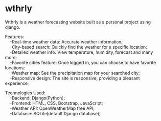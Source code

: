 # wthrly

Wthrly is a weather forecasting website built as a personal project using django.  

Features:  
&nbsp;&nbsp;&nbsp;&nbsp;-Real-time weather data: Accurate weather information;  
&nbsp;&nbsp;&nbsp;&nbsp;-City-based search: Quickly find the weather for a specific location;  
&nbsp;&nbsp;&nbsp;&nbsp;-Detailed weather info: View temperature, humidity, forecast and many more;  
&nbsp;&nbsp;&nbsp;&nbsp;-Favorite cities feature: Once logged in, you can choose to have favorite locations;  
&nbsp;&nbsp;&nbsp;&nbsp;-Weather map: See the precipitation map for your searched city;  
&nbsp;&nbsp;&nbsp;&nbsp;-Responsive design: The site is responsive, providing a pleasant experience;  

Technologies Used:  
&nbsp;&nbsp;&nbsp;&nbsp;-Backend: Django(Python);  
&nbsp;&nbsp;&nbsp;&nbsp;-Frontend: HTML, CSS, Bootstrap, JavaScript;  
&nbsp;&nbsp;&nbsp;&nbsp;-Weather API: OpenWeatherMap free API;  
&nbsp;&nbsp;&nbsp;&nbsp;-Database: SQLite(default Django database);  
